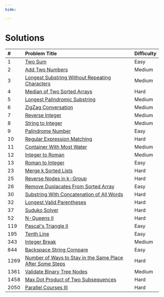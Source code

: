 ```yaml
---
hide:

---
```


# **Solutions**

| #    | Problem Title                                                            | Difficulty |
| :--- | :----------------------------------------------------------------------- | :--------- |
| 1    | [Two Sum]()                                                              | Easy       |
| 2    | [Add Two Numbers]()                                                      | Medium     |
| 3    | [Longest Substring Without Repeating Characters]()                       | Medium     |
| 4    | [Median of Two Sorted Arrays]()                                          | Hard       |
| 5    | [Longest Palindromic Substring]()                                        | Medium     |
| 6    | [ZigZag Conversation]()                                                  | Medium     |
| 7    | [Reverse Integer]()                                                      | Medium     |
| 8    | [String to Integer]()                                                    | Medium     |
| 9    | [Palindrome Number]()                                                    | Easy       |
| 10   | [Regular Expression Matching]()                                          | Hard       |
| 11   | [Container With Most Water]()                                            | Medium     |
| 12   | [Integer to Roman]()                                                     | Medium     |
| 13   | [Roman to Integer]()                                                     | Easy       |
| 23   | [Merge k Sorted Lists]()                                                 | Hard       |
| 25   | [Reverse Nodes in k-Group]()                                             | Hard       |
| 26   | [Remove Duplacates From Sorted Array]()                                  | Easy       |
| 30   | [Substring With Concatenation of All Words]()                            | Hard       |
| 32   | [Longest Valid Parentheses]()                                            | Hard       |
| 37   | [Suduko Solver]()                                                        | Hard       |
| 52   | [N-Queens II]()                                                          | Hard       |
| 119  | [Pascal's Triangle II]()                                                 | Easy       |
| 195  | [Tenth Line]()                                                           | Easy       |
| 343  | [Integer Break]()                                                        | Medium     |
| 844  | [Backspace String Compare](solutions/easy/backspace-string-compare.md)   | Easy       |
| 1269 | [Number of Ways to Stay in the Same Place After Some Steps]()            | Hard       |
| 1361 | [Validate Binary Tree Nodes]()                                           | Medium     |
| 1458 | [Max Dot Product of Two Subsequences]()                                  | Hard       |
| 2050 | [Parallel Courses III]()                                                 | Hard       |
